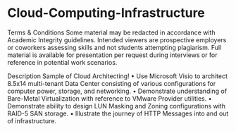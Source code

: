 # Cloud-Computing-Infrastructure
Terms & Conditions
Some material may be redacted in accordance with Academic Integrity guidelines. Intended viewers are prospective employers or coworkers assessing skills and not students attempting plagiarism. Full material is available for presentation per request during interviews or for reference in potential work scenarios.

Description
Sample of Cloud Architecting!
• Use Microsoft Visio to architect 8.5x14 multi-tenant Data Center consisting of various configurations for computer power, storage, and networking. • Demonstrate understanding of Bare-Metal Virtualization with reference to VMware Provider utilities. • Demonstrate ability to design LUN Masking and Zoning configurations with RAID-5 SAN storage. • Illustrate the journey of HTTP Messages into and out of infrastructure.

